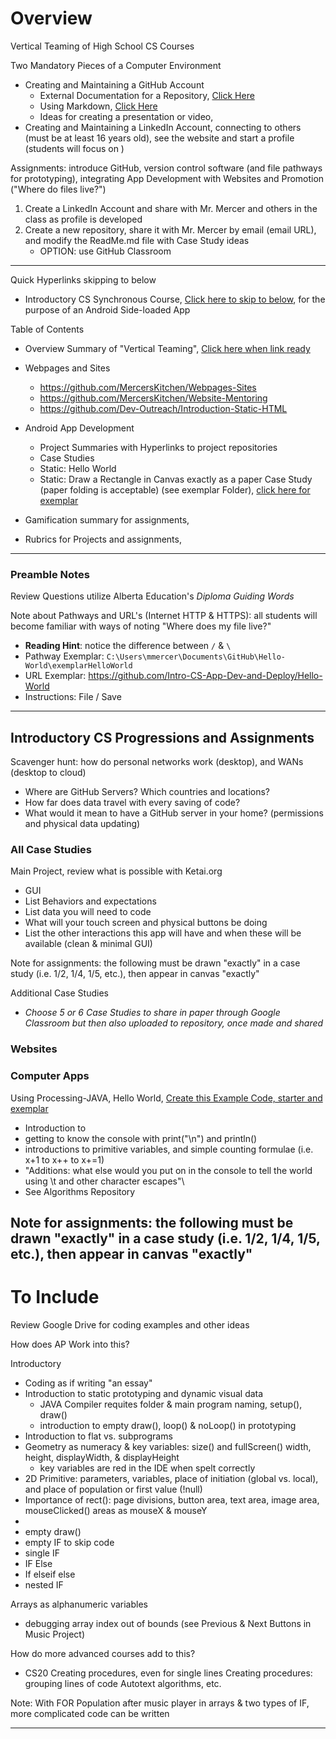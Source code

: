 # Overview
Vertical Teaming of High School CS Courses

Two Mandatory Pieces of a Computer Environment
- Creating and Maintaining a GitHub Account
  - External Documentation for a Repository, <a href="https://github.com/MercersKitchen/Computer-Science-Planning/tree/master/Projects/Creating%20a%20GitHub%20Repository#general-introduction-to-creating-a-github-repository-and-readmemd-file-1">Click Here</a>
  - Using Markdown, <a href="https://github.com/MercersKitchen/Markdown-ReadMe-Documentation">Click Here</a>
  - Ideas for creating a presentation or video, <a herf="https://github.com/MercersKitchen/Computer-Science-Planning/tree/master/Projects/Introductory%20Presentation%20Guidance"></a>
- Creating and Maintaining a LinkedIn Account, connecting to others (must be at least 16 years old), see the website and start a profile (students will focus on )

Assignments: introduce GitHub, version control software (and file pathways for prototyping), integrating App Development with Websites and Promotion ("Where do files live?")
1. Create a LinkedIn Account and share with Mr. Mercer and others in the class as profile is developed
2. Create a new repository, share it with Mr. Mercer by email (email URL), and modify the ReadMe.md file with Case Study ideas
   - OPTION: use GitHub Classroom

---

Quick Hyperlinks skipping to below
- Introductory CS Synchronous Course, <a href="">Click here to skip to below</a>, for the purpose of an Android Side-loaded App

Table of Contents
- Overview Summary of "Vertical Teaming", <a href="">Click here when link ready</a>
- Webpages and Sites
  - https://github.com/MercersKitchen/Webpages-Sites
  - https://github.com/MercersKitchen/Website-Mentoring
  - https://github.com/Dev-Outreach/Introduction-Static-HTML

- Android App Development
  - Project Summaries with Hyperlinks to project repositories
  - Case Studies
  - Static: Hello World
  - Static: Draw a Rectangle in Canvas exactly as a paper Case Study (paper folding is acceptable) (see exemplar Folder), <a href="https://github.com/Intro-CS-App-Dev-and-Deploy/Drawing-a-Rectangle">click here for exemplar</a>
- Gamification summary for assignments,
- Rubrics for Projects and assignments,

---

### Preamble Notes

Review Questions utilize Alberta Education's *Diploma Guiding Words*

Note about Pathways and URL's (Internet HTTP & HTTPS): all students will become familiar with ways of noting "Where does my file live?"
- **Reading Hint**: notice the difference between `/` & `\`
- Pathway Exemplar: `C:\Users\mmercer\Documents\GitHub\Hello-World\exemplarHelloWorld`
- URL Exemplar: https://github.com/Intro-CS-App-Dev-and-Deploy/Hello-World
- Instructions: File / Save

---

## Introductory CS Progressions and Assignments

Scavenger hunt: how do personal networks work (desktop), and WANs (desktop to cloud)
- Where are GitHub Servers? Which countries and locations?
- How far does data travel with every saving of code?
- What would it mean to have a GitHub server in your home? (permissions and physical data updating)

### All Case Studies

Main Project, review what is possible with Ketai.org
- GUI
- List Behaviors and expectations
- List data you will need to code
- What will your touch screen and physical buttons be doing
- List the other interactions this app will have and when these will be available (clean & minimal GUI)

Note for assignments: the following must be drawn "exactly" in a case study (i.e. 1/2, 1/4, 1/5, etc.), then appear in canvas "exactly"

Additional Case Studies
- *Choose 5 or 6 Case Studies to share in paper through Google Classroom but then also uploaded to repository, once made and shared*

### Websites

### Computer Apps

Using Processing-JAVA, Hello World, <a href="https://github.com/Intro-CS-App-Dev-and-Deploy/Hello-World">Create this Example Code, starter and exemplar</a>
- Introduction to
- getting to know the console with print("\n") and println()
- introductions to primitive variables, and simple counting formulae (i.e. x+1 to x++ to x+=1)
- "Additions: what else would you put on in the console to tell the world using \t and other character escapes"\
- See Algorithms Repository

Note for assignments: the following must be drawn "exactly" in a case study (i.e. 1/2, 1/4, 1/5, etc.), then appear in canvas "exactly"
---

# To Include

Review Google Drive for coding examples and other ideas

How does AP Work into this?

Introductory
- Coding as if writing "an essay"
- Introduction to static prototyping and dynamic visual data
  - JAVA Compiler requites folder & main program naming, setup(), draw()
  - introduction to empty draw(), loop() & noLoop() in prototyping
- Introduction to flat vs. subprograms
- Geometry as numeracy & key variables: size() and fullScreen() width, height, displayWidth, & displayHeight
  - key variables are red in the IDE when spelt correctly
- 2D Primitive: parameters, variables, place of initiation (global vs. local), and place of population or first value (!null)
- Importance of rect(): page divisions, button area, text area, image area, mouseClicked() areas as mouseX & mouseY
-
- empty draw()
- empty IF to skip code
- single IF
- IF Else
- If elseif else
- nested IF

Arrays as alphanumeric variables
- debugging array index out of bounds (see Previous & Next Buttons in Music Project)

How do more advanced courses add to this?
- CS20
  Creating procedures, even for single lines
  Creating procedures: grouping lines of code
  Autotext algorithms, etc.

Note: With FOR Population after music player in arrays & two types of IF, more complicated code can be written

---
